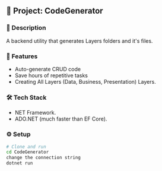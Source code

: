 ## 📁 Project: **CodeGenerator**

### 🧾 Description
A backend utility that generates Layers folders and it's files.

### 🚀 Features
- Auto-generate CRUD code
- Save hours of repetitive tasks
- Creating All Layers (Data, Business, Presentation) Layers.

### 🛠️ Tech Stack
- NET Framework.
- ADO.NET (much faster than EF Core).

### ⚙️ Setup
```bash
# Clone and run
cd CodeGenerator
change the connection string
dotnet run
```
